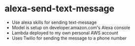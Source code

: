 # alexa-send-text-message

- Use alexa skills for sending text-message
- Model is setup on developer.amazon.com's Alexa console
- Lambda deployed to my own personal AWS account
- Uses Twilio for sending the message to a phone number
